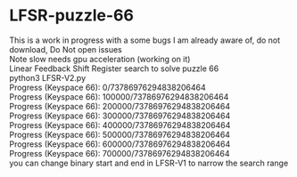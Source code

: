 # LFSR-puzzle-66
This is a work in progress with a some bugs I am already aware of, do not download, Do Not open issues<br>
Note slow needs gpu acceleration (working on it)<br>
Linear Feedback Shift Register search to solve puzzle 66<br>
python3 LFSR-V2.py<br>
Progress (Keyspace 66): 0/73786976294838206464<br>
Progress (Keyspace 66): 100000/73786976294838206464<br>
Progress (Keyspace 66): 200000/73786976294838206464<br>
Progress (Keyspace 66): 300000/73786976294838206464<br>
Progress (Keyspace 66): 400000/73786976294838206464<br>
Progress (Keyspace 66): 500000/73786976294838206464<br>
Progress (Keyspace 66): 600000/73786976294838206464<br>
Progress (Keyspace 66): 700000/73786976294838206464<br>
you can change binary start and end in LFSR-V1 to narrow the search range<br>
